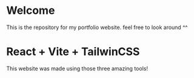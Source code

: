 # Welcome

This is the repository for my portfolio website. feel free to look around ^^


# React + Vite + TailwinCSS

This website was made using those three amazing tools!

